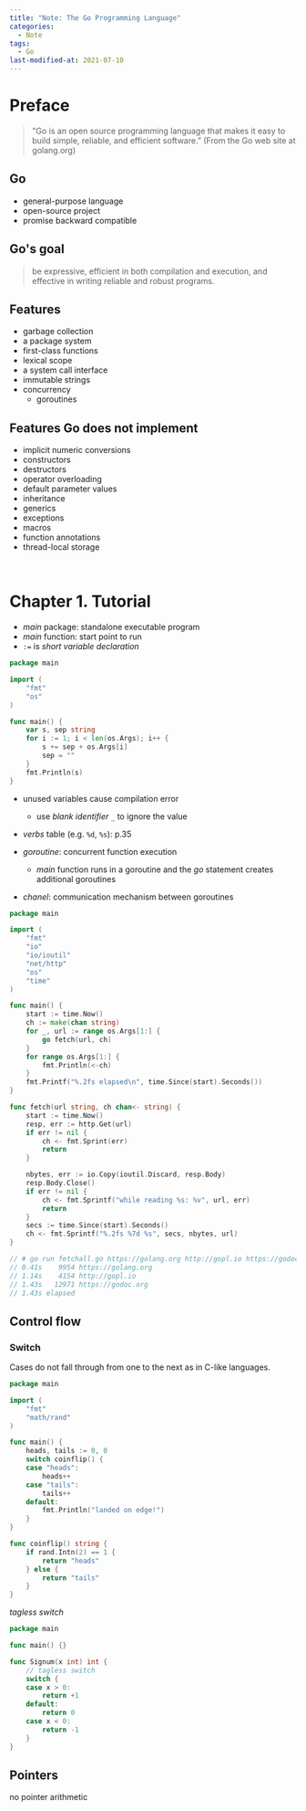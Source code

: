 ```yaml
---
title: "Note: The Go Programming Language"
categories:
  - Note
tags:
  - Go
last-modified-at: 2021-07-10
---
```


# Preface

> "Go is an open source programming language that makes it easy to build simple, reliable, and efficient software.” (From the Go web site at golang.org)

## Go  

- general-purpose language
- open-source project
- promise backward compatible

## Go's goal

> be expressive, efficient in both compilation and execution, and effective in writing reliable and robust programs.

## Features

- garbage collection
- a package system
- first-class functions
- lexical scope
- a system call interface
- immutable strings
- concurrency
  - goroutines

## Features Go does not implement

- implicit numeric conversions
- constructors
- destructors
- operator overloading
- default parameter values
- inheritance
- generics
- exceptions
- macros
- function annotations
- thread-local storage

<br>

# Chapter 1. Tutorial

- *main* package: standalone executable program
- *main* function: start point to run
- `:=` is *short variable declaration*

```go
package main

import (
	"fmt"
	"os"
)

func main() {
	var s, sep string
	for i := 1; i < len(os.Args); i++ {
		s += sep + os.Args[i]
		sep = ""
	}
	fmt.Println(s)
}
```

- unused variables cause compilation error
  - use *blank identifier* `_` to ignore the value

- *verbs* table (e.g. `%d`, `%s`): p.35

- *goroutine*: concurrent function execution
  - *main* function runs in a goroutine and the *go* statement creates additional goroutines
- *chanel*: communication mechanism between goroutines

```go
package main

import (
	"fmt"
	"io"
	"io/ioutil"
	"net/http"
	"os"
	"time"
)

func main() {
	start := time.Now()
	ch := make(chan string)
	for _, url := range os.Args[1:] {
		go fetch(url, ch)
	}
	for range os.Args[1:] {
		fmt.Println(<-ch)
	}
	fmt.Printf("%.2fs elapsed\n", time.Since(start).Seconds())
}

func fetch(url string, ch chan<- string) {
	start := time.Now()
	resp, err := http.Get(url)
	if err != nil {
		ch <- fmt.Sprint(err)
		return
	}

	nbytes, err := io.Copy(ioutil.Discard, resp.Body)
	resp.Body.Close()
	if err != nil {
		ch <- fmt.Sprintf("while reading %s: %v", url, err)
		return
	}
	secs := time.Since(start).Seconds()
	ch <- fmt.Sprintf("%.2fs %7d %s", secs, nbytes, url)
}

// # go run fetchall.go https://golang.org http://gopl.io https://godoc.org
// 0.41s    9954 https://golang.org
// 1.14s    4154 http://gopl.io
// 1.43s   12971 https://godoc.org
// 1.43s elapsed
```

## Control flow

### Switch

Cases do not fall through from one to the next as in C-like languages.  

```go
package main

import (
	"fmt"
	"math/rand"
)

func main() {
	heads, tails := 0, 0
	switch coinflip() {
	case "heads":
		heads++
	case "tails":
		tails++
	default:
		fmt.Println("landed on edge!")
	}
}

func coinflip() string {
	if rand.Intn(2) == 1 {
		return "heads"
	} else {
		return "tails"
	}
}
```

*tagless switch*

```go
package main

func main() {}

func Signum(x int) int {
	// tagless switch
	switch {
	case x > 0:
		return +1
	default:
		return 0
	case x < 0:
		return -1
	}
}
```

## Pointers

no pointer arithmetic
